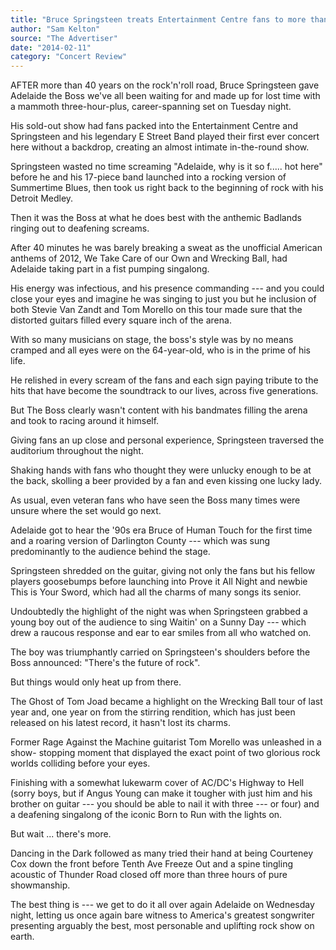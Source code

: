 ```yaml
---
title: "Bruce Springsteen treats Entertainment Centre fans to more than three hours onstage on his first visit to Adelaide"
author: "Sam Kelton"
source: "The Advertiser"
date: "2014-02-11"
category: "Concert Review"
---
```


AFTER more than 40 years on the rock'n'roll road, Bruce Springsteen gave Adelaide the Boss we've all been waiting for and made up for lost time with a mammoth three-hour-plus, career-spanning set on Tuesday night.

His sold-out show had fans packed into the Entertainment Centre and Springsteen and his legendary E Street Band played their first ever concert here without a backdrop, creating an almost intimate in-the-round show.

Springsteen wasted no time screaming "Adelaide, why is it so f..... hot here" before he and his 17-piece band launched into a rocking version of Summertime Blues, then took us right back to the beginning of rock with his Detroit Medley.

Then it was the Boss at what he does best with the anthemic Badlands ringing out to deafening screams.

After 40 minutes he was barely breaking a sweat as the unofficial American anthems of 2012, We Take Care of our Own and Wrecking Ball, had Adelaide taking part in a fist pumping singalong.

His energy was infectious, and his presence commanding --- and you could close your eyes and imagine he was singing to just you but he inclusion of both Stevie Van Zandt and Tom Morello on this tour made sure that the distorted guitars filled every square inch of the arena.

With so many musicians on stage, the boss's style was by no means cramped and all eyes were on the 64-year-old, who is in the prime of his life.

He relished in every scream of the fans and each sign paying tribute to the hits that have become the soundtrack to our lives, across five generations.

But The Boss clearly wasn't content with his bandmates filling the arena and took to racing around it himself.

Giving fans an up close and personal experience, Springsteen traversed the auditorium throughout the night.

Shaking hands with fans who thought they were unlucky enough to be at the back, skolling a beer provided by a fan and even kissing one lucky lady.

As usual, even veteran fans who have seen the Boss many times were unsure where the set would go next.

Adelaide got to hear the '90s era Bruce of Human Touch for the first time and a roaring version of Darlington County --- which was sung predominantly to the audience behind the stage.

Springsteen shredded on the guitar, giving not only the fans but his fellow players goosebumps before launching into Prove it All Night and newbie This is Your Sword, which had all the charms of many songs its senior.

Undoubtedly the highlight of the night was when Springsteen grabbed a young boy out of the audience to sing Waitin' on a Sunny Day --- which drew a raucous response and ear to ear smiles from all who watched on.

The boy was triumphantly carried on Springsteen's shoulders before the Boss announced: "There's the future of rock".

But things would only heat up from there.

The Ghost of Tom Joad became a highlight on the Wrecking Ball tour of last year and, one year on from the stirring rendition, which has just been released on his latest record, it hasn't lost its charms.

Former Rage Against the Machine guitarist Tom Morello was unleashed in a show- stopping moment that displayed the exact point of two glorious rock worlds colliding before your eyes.

Finishing with a somewhat lukewarm cover of AC/DC's Highway to Hell (sorry boys, but if Angus Young can make it tougher with just him and his brother on guitar --- you should be able to nail it with three --- or four) and a deafening singalong of the iconic Born to Run with the lights on.

But wait ... there's more.

Dancing in the Dark followed as many tried their hand at being Courteney Cox down the front before Tenth Ave Freeze Out and a spine tingling acoustic of Thunder Road closed off more than three hours of pure showmanship.

The best thing is --- we get to do it all over again Adelaide on Wednesday night, letting us once again bare witness to America's greatest songwriter presenting arguably the best, most personable and uplifting rock show on earth.